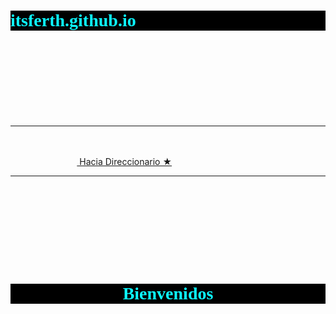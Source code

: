# itsferth.github.io
<html>
<head>
<title>Coches Electricos: La mobivilidad del futuro</title>
<style>
    h1{
        color: rgb(12, 247, 255);
        font-family: "Edu NSW ACT Hand Pre", cursive;
        background-color: black;
    }

body {
  background-image: url('fondo4.jpg');
  background-repeat: no-repeat;
  background-size: cover;
  background-position: center center;
  background-attachment: fixed;
}  

a{
    color:aqua;
   
}
}
</style>
</head>
<body>
<br>
<br>
<br>
<br>
<br>
<br>
<br>
<hr>
<br>
&nbsp;&nbsp;&nbsp;&nbsp;&nbsp;&nbsp;&nbsp;&nbsp;&nbsp;&nbsp;&nbsp;&nbsp;&nbsp;&nbsp;&nbsp;&nbsp;&nbsp;&nbsp;&nbsp;&nbsp;&nbsp;&nbsp;&nbsp;&nbsp;&nbsp;&nbsp;&nbsp;&nbsp;&nbsp;&nbsp;&nbsp;&nbsp;&nbsp;&nbsp;&nbsp;&nbsp;&nbsp;&nbsp;&nbsp;&nbsp;&nbsp;&nbsp;&nbsp;&nbsp;&nbsp;&nbsp;&nbsp;&nbsp;&nbsp;&nbsp;&nbsp;&nbsp;&nbsp;&nbsp;&nbsp;&nbsp;&nbsp;&nbsp;&nbsp;&nbsp;&nbsp;&nbsp;&nbsp;&nbsp;&nbsp;&nbsp;&nbsp;&nbsp;&nbsp;&nbsp;&nbsp;&nbsp;&nbsp;&nbsp;&nbsp;&nbsp;&nbsp;&nbsp;&nbsp;&nbsp;&nbsp;&nbsp;&nbsp;&nbsp;&nbsp;&nbsp;&nbsp;&nbsp;&nbsp;&nbsp;&nbsp;&nbsp;&nbsp;&nbsp;&nbsp;&nbsp;&nbsp;&nbsp;&nbsp;&nbsp;&nbsp;&nbsp;&nbsp;&nbsp;&nbsp;&nbsp;&nbsp;&nbsp;&nbsp;&nbsp;&nbsp;&nbsp;&nbsp;&nbsp;&nbsp;&nbsp;&nbsp;&nbsp;&nbsp;&nbsp;&nbsp;&nbsp;&nbsp;&nbsp;&nbsp;&nbsp;&nbsp;&nbsp;&nbsp;&nbsp;&nbsp;&nbsp;&nbsp;&nbsp;&nbsp;&nbsp;&nbsp;&nbsp;&nbsp;&nbsp;&nbsp;&nbsp;&nbsp;&nbsp;&nbsp;&nbsp;&nbsp;&nbsp;&nbsp;&nbsp;&nbsp;&nbsp;&nbsp;&nbsp;&nbsp;<a href=Direcionario.html target="_top"> Hacia Direccionario ★</a>
<br>
<hr>
<br>
<br>
<br>
<br>
<br>
<br>
<br>


<h1 align=center>Bienvenidos</h1>
</body>
</html>
